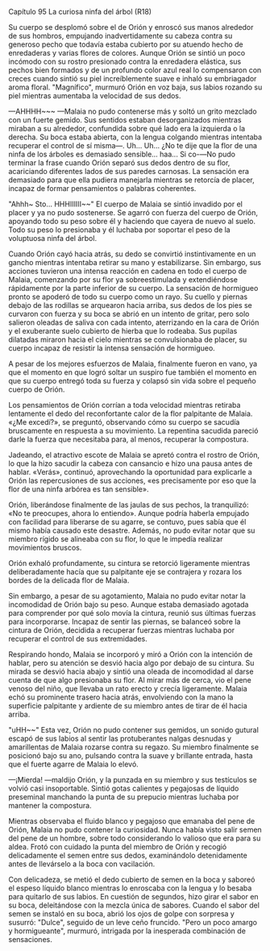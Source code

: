 
Capítulo 95 La curiosa ninfa del árbol (R18)

Su cuerpo se desplomó sobre el de Orión y enroscó sus manos alrededor de sus hombros, empujando inadvertidamente su cabeza contra su generoso pecho que todavía estaba cubierto por su atuendo hecho de enredaderas y varias flores de colores. Aunque Orión se sintió un poco incómodo con su rostro presionado contra la enredadera elástica, sus pechos bien formados y de un profundo color azul real lo compensaron con creces cuando sintió su piel increíblemente suave e inhaló su embriagador aroma floral. "Magnífico", murmuró Orión en voz baja, sus labios rozando su piel mientras aumentaba la velocidad de sus dedos.

—AHHHH~~~ —Malaia no pudo contenerse más y soltó un grito mezclado con un fuerte gemido. Sus sentidos estaban desorganizados mientras miraban a su alrededor, confundida sobre qué lado era la izquierda o la derecha. Su boca estaba abierta, con la lengua colgando mientras intentaba recuperar el control de sí misma—. Uh... Uh... ¿No te dije que la flor de una ninfa de los árboles es demasiado sensible... haa... Si co-—No pudo terminar la frase cuando Orión separó sus dedos dentro de su flor, acariciando diferentes lados de sus paredes carnosas. La sensación era demasiado para que ella pudiera manejarla mientras se retorcía de placer, incapaz de formar pensamientos o palabras coherentes.

"Ahhh~ Sto... HHHIIIIII~~" El cuerpo de Malaia se sintió invadido por el placer y ya no pudo sostenerse. Se agarró con fuerza del cuerpo de Orión, apoyando todo su peso sobre él y haciendo que cayera de nuevo al suelo. Todo su peso lo presionaba y él luchaba por soportar el peso de la voluptuosa ninfa del árbol.

Cuando Orión cayó hacia atrás, su dedo se convirtió instintivamente en un gancho mientras intentaba retirar su mano y estabilizarse. Sin embargo, sus acciones tuvieron una intensa reacción en cadena en todo el cuerpo de Malaia, comenzando por su flor ya sobreestimulada y extendiéndose rápidamente por la parte inferior de su cuerpo. La sensación de hormigueo pronto se apoderó de todo su cuerpo como un rayo. Su cuello y piernas debajo de las rodillas se arquearon hacia arriba, sus dedos de los pies se curvaron con fuerza y ​​​​su boca se abrió en un intento de gritar, pero solo salieron oleadas de saliva con cada intento, aterrizando en la cara de Orión y el exuberante suelo cubierto de hierba que lo rodeaba. Sus pupilas dilatadas miraron hacia el cielo mientras se convulsionaba de placer, su cuerpo incapaz de resistir la intensa sensación de hormigueo.

A pesar de los mejores esfuerzos de Malaia, finalmente fueron en vano, ya que el momento en que logró soltar un suspiro fue también el momento en que su cuerpo entregó toda su fuerza y ​​​​colapsó sin vida sobre el pequeño cuerpo de Orión.

Los pensamientos de Orión corrían a toda velocidad mientras retiraba lentamente el dedo del reconfortante calor de la flor palpitante de Malaia. «¿Me excedí?», se preguntó, observando cómo su cuerpo se sacudía bruscamente en respuesta a su movimiento. La repentina sacudida pareció darle la fuerza que necesitaba para, al menos, recuperar la compostura.

Jadeando, el atractivo escote de Malaia se apretó contra el rostro de Orión, lo que la hizo sacudir la cabeza con cansancio e hizo una pausa antes de hablar. «Verás», continuó, aprovechando la oportunidad para explicarle a Orión las repercusiones de sus acciones, «es precisamente por eso que la flor de una ninfa arbórea es tan sensible».

Orión, liberándose finalmente de las jaulas de sus pechos, la tranquilizó: «No te preocupes, ahora lo entiendo». Aunque podría haberla empujado con facilidad para liberarse de su agarre, se contuvo, pues sabía que él mismo había causado este desastre. Además, no pudo evitar notar que su miembro rígido se alineaba con su flor, lo que le impedía realizar movimientos bruscos.

Orión exhaló profundamente, su cintura se retorció ligeramente mientras deliberadamente hacía que su palpitante eje se contrajera y rozara los bordes de la delicada flor de Malaia.

Sin embargo, a pesar de su agotamiento, Malaia no pudo evitar notar la incomodidad de Orión bajo su peso. Aunque estaba demasiado agotada para comprender por qué solo movía la cintura, reunió sus últimas fuerzas para incorporarse. Incapaz de sentir las piernas, se balanceó sobre la cintura de Orión, decidida a recuperar fuerzas mientras luchaba por recuperar el control de sus extremidades.

Respirando hondo, Malaia se incorporó y miró a Orión con la intención de hablar, pero su atención se desvió hacia algo por debajo de su cintura. Su mirada se desvió hacia abajo y sintió una oleada de incomodidad al darse cuenta de que algo presionaba su flor. Al mirar más de cerca, vio el pene venoso del niño, que llevaba un rato erecto y crecía ligeramente. Malaia echó su prominente trasero hacia atrás, envolviendo con la mano la superficie palpitante y ardiente de su miembro antes de tirar de él hacia arriba.

"uHH~~" Esta vez, Orión no pudo contener sus gemidos, un sonido gutural escapó de sus labios al sentir las protuberantes nalgas desnudas y amarillentas de Malaia rozarse contra su regazo. Su miembro finalmente se posicionó bajo su ano, pulsando contra la suave y brillante entrada, hasta que el fuerte agarre de Malaia lo elevó.

—¡Mierda! —maldijo Orión, y la punzada en su miembro y sus testículos se volvió casi insoportable. Sintió gotas calientes y pegajosas de líquido preseminal manchando la punta de su prepucio mientras luchaba por mantener la compostura.

Mientras observaba el fluido blanco y pegajoso que emanaba del pene de Orión, Malaia no pudo contener la curiosidad. Nunca había visto salir semen del pene de un hombre, sobre todo considerando lo valioso que era para su aldea. Frotó con cuidado la punta del miembro de Orión y recogió delicadamente el semen entre sus dedos, examinándolo detenidamente antes de llevárselo a la boca con vacilación.

Con delicadeza, se metió el dedo cubierto de semen en la boca y saboreó el espeso líquido blanco mientras lo enroscaba con la lengua y lo besaba para quitarlo de sus labios. En cuestión de segundos, hizo girar el sabor en su boca, deleitándose con la mezcla única de sabores. Cuando el sabor del semen se instaló en su boca, abrió los ojos de golpe con sorpresa y susurró: "Dulce", seguido de un leve ceño fruncido. "Pero un poco amargo y hormigueante", murmuró, intrigada por la inesperada combinación de sensaciones.